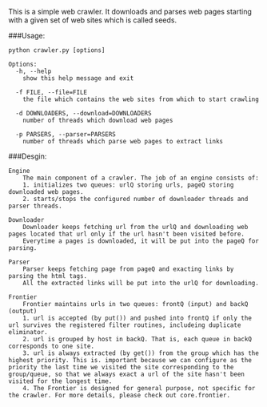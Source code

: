 This is a simple web crawler. It downloads and parses web pages starting with a given set of web sites which is called seeds. 

###Usage:
	
	python crawler.py [options]
	
	Options:
	  -h, --help
		show this help message and exit

  	  -f FILE, --file=FILE  
  	  	the file which contains the web sites from which to start crawling
 
	  -d DOWNLOADERS, --download=DOWNLOADERS
		number of threads which download web pages

	  -p PARSERS, --parser=PARSERS
		number of threads which parse web pages to extract links

	
###Desgin:
	
	Engine
		The main component of a crawler. The job of an engine consists of:
		1. initializes two queues: urlQ storing urls, pageQ storing downloaded web pages.
		2. starts/stops the configured number of downloader threads and parser threads.
	
	Downloader
		Downloader keeps fetching url from the urlQ and downloading web pages located that url only if the url hasn't been visited before.
		Everytime a pages is downloaded, it will be put into the pageQ for parsing.
	
	Parser
		Parser keeps fetching page from pageQ and exacting links by parsing the html tags.
		All the extracted links will be put into the urlQ for downloading.
	
	Frontier
		Frontier maintains urls in two queues: frontQ (input) and backQ (output)
		1. url is accepted (by put()) and pushed into frontQ if only the url survives the registered filter routines, includeing duplicate eliminator.
		2. url is grouped by host in backQ. That is, each queue in backQ corresponds to one site. 
		3. url is always extracted (by get()) from the group which has the highest priority. This is. important because we can configure as the priority the last time we visited the site corresponding to the group/queue, so that we always exact a url of the site hasn't been visited for the longest time.
		4. The Frontier is designed for general purpose, not specific for the crawler. For more details, please check out core.frontier.
